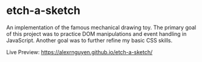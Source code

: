 # etch-a-sketch
An implementation of the famous mechanical drawing toy. The primary goal of this project was to practice DOM manipulations and event handling in JavaScript. Another
goal was to further refine my basic CSS skills.

Live Preview: https://alexrnguyen.github.io/etch-a-sketch/
